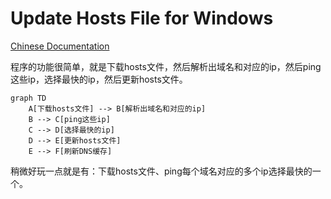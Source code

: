 # Update Hosts File for Windows

[Chinese Documentation](https://www.windtunnel.cn/posts/rust/update-hosts/)

程序的功能很简单，就是下载hosts文件，然后解析出域名和对应的ip，然后ping这些ip，选择最快的ip，然后更新hosts文件。

```mermaid
graph TD
    A[下载hosts文件] --> B[解析出域名和对应的ip]
    B --> C[ping这些ip]
    C --> D[选择最快的ip]
    D --> E[更新hosts文件]
    E --> F[刷新DNS缓存]
```

稍微好玩一点就是有：下载hosts文件、ping每个域名对应的多个ip选择最快的一个。
